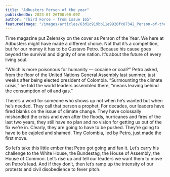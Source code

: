 ```yaml
---
title: "Adbusters Person of the year"
publishedOn: 2023-01-26T00:00:00Z
author: "Third Force - from Issue 165"
featuredImage: "/images/articles/63d1c919bb11e9928fc87342_Person-of-the-year-2_1.gif"
---
```


Time magazine put Zelensky on the cover as Person of the Year. We here at Adbusters might have made a different choice. Not that it’s a competition, but for our money it has to be Gustavo Petro. Because his cause goes beyond the survival and dignity of one nation. It’s about the future of every living soul.

“Which is more poisonous for humanity — cocaine or coal?” Petro asked, from the floor of the United Nations General Assembly last summer, just weeks after being elected president of Colombia. “Surmounting the climate crisis,” he told the world leaders assembled there, “means leaving behind the consumption of oil and gas.”

There’s a word for someone who shows up not when he’s wanted but when he’s needed. They call that person a prophet. For decades, our leaders have fired blanks on the issue of climate change. They have colossally mishandled the crisis and even after the floods, hurricanes and fires of the last two years, they still have no plan and no vision for getting us out of the fix we’re in. Clearly, they are going to have to be pushed. They’re going to have to be cajoled and shamed. Tiny Colombia, led by Petro, just made the first move.

So let’s take this little ember that Petro got going and fan it. Let’s carry his challenge to the White House, the Bundestag, the House of Assembly, the House of Common. Let’s rise up and tell our leaders we want them to move on Petro’s lead. And if they don’t, then let’s ramp up the intensity of our protests and civil disobedience to fever pitch.